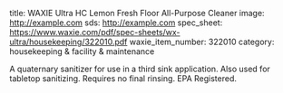 title: WAXIE Ultra HC Lemon Fresh Floor All-Purpose Cleaner
image: http://example.com 
sds: http://example.com 
spec_sheet: https://www.waxie.com/pdf/spec-sheets/wx-ultra/housekeeping/322010.pdf
waxie_item_number: 322010
category: housekeeping & facility & maintenance

A quaternary sanitizer for use in a third sink application. Also used for tabletop sanitizing. Requires no final rinsing. EPA Registered.
